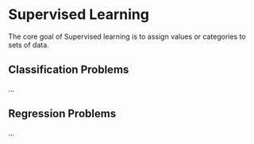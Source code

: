 # Supervised Learning

The core goal of Supervised learning is to assign values or categories to sets of data.



## Classification Problems


...



## Regression Problems


...
